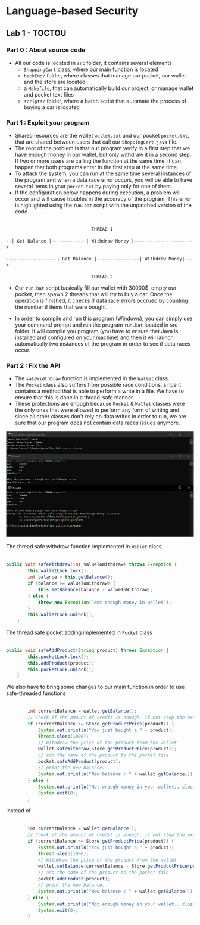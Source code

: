 # Language-based Security

## Lab 1 - TOCTOU

### Part 0 : About source code

- All our code is located in `src` folder, it contains several elements :
    - `ShoppingCart` class, where our main function is located
    - `backEnd/` folder, where classes that manage our pocket, our wallet and the store are located
    - a `Makefile`, that can automatically build our project, or manage wallet and pocket text files 
    - `scripts/` folder, where a batch script that automate the process of buying a car is located


### Part 1 : Exploit your program

- Shared resources are the wallet `wallet.txt` and our pocket `pocket.txt`, that are shared between users that call our `ShoppingCart.java` file.
- The root of the problem is that our program verify in a first step that we have enough money in our wallet, but only withdraw it in a second step. If two or more users are calling the function at the same time, it can happen that both programs enter in the first step at the same time.
- To attack the system, you can run at the same time several instances of the program and when a data race error occurs, you will be able to have several items in your `pocket.txt` by paying only for one of them.
- If the configuration below happens during execution, a problem will occur and will cause troubles in the accuracy of the program. This error is highlighted using the `run.bat` script with the unpatched version of the code.

   
```

                                THREAD 1
                
--| Get Balance |-------------| Withdraw Money |---------------------->

-------------------| Get Balance |----------------| Withdraw Money|--->

                                THREAD 2

```

- Our `run.bat` script basically fill our wallet with 30000$, empty our pocket, then spawn 2 threads that will try to buy a car. Once the operation is finished, it checks if data race errors occrued by counting the number if items that were bought.

- In order to compile and run this program (Windows), you can simply use your command prompt and run the program `run.bat` located in src folder. It will compile you program (you have to ensure that Java is installed and configured on your machine) and then it will launch automatically two instances of the program in order to see if data races occur.

### Part 2 : Fix the API

- The `safeWidthDraw` function is implemented in the `Wallet` class.
- The `Pocket` class also suffers from possible race conditions, since it contains a method that is able to perform a write in a file. We have to ensure that this is done in a thread-safe manner.
- These protections are enough because `Pocket` & `Wallet` classes were the only ones that were allowed to perform any form of writing and since all other classes don't rely on data writes in order to run, we are sure that our program does not contain data races issues anymore.

![Thread Safe Version](/assets/lab1/thread-safe.png)

The thread safe withdraw function implemented in `Wallet` class 
   
   ```java
   
   public void safeWithdraw(int valueToWithdraw) throws Exception {
           this.walletLock.lock();
           int balance = this.getBalance();
           if (balance >= valueToWithdraw) {
               this.setBalance(balance - valueToWithdraw);
           } else {
               throw new Exception("Not enough money in wallet");
           }
           this.walletLock.unlock();
       }
   
   ```

The thread safe pocket adding implemented in `Pocket` class

```java

public void safeAddProduct(String product) throws Exception {
        this.pocketLock.lock();
        this.addProduct(product);
        this.pocketLock.unlock();
    }

```

We also have to bring some changes to our main function in order to use safe-threaded functions

```java

        int currentBalance = wallet.getBalance();
        // Check if the amount of credit is enough, if not stop the execution
        if (currentBalance >= Store.getProductPrice(product)) {
            System.out.println("You just bought a " + product);
            Thread.sleep(1000);
            // Withdraw the price of the product from the wallet
            wallet.safeWithdraw(Store.getProductPrice(product));
            // add the name of the product to the pocket file
            pocket.safeAddProduct(product);
            // print the new balance.
            System.out.println("New balance : " + wallet.getBalance());
        } else {
            System.out.println("Not enough money in your wallet.. closing program !");
            System.exit(0);
        }

```


instead of 


```java

        int currentBalance = wallet.getBalance();
        // Check if the amount of credit is enough, if not stop the execution
        if (currentBalance >= Store.getProductPrice(product)) {
            System.out.println("You just bought a " + product);
            Thread.sleep(1000);
            // Withdraw the price of the product from the wallet
            wallet.setBalance(currentBalance - Store.getProductPrice(product));
            // add the name of the product to the pocket file
            pocket.addProduct(product);
            // print the new balance.
            System.out.println("New balance : " + wallet.getBalance());
        } else {
            System.out.println("Not enough money in your wallet.. closing program !");
            System.exit(0);
        }

```

